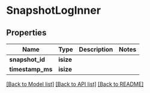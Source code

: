# SnapshotLogInner

## Properties
Name | Type | Description | Notes
------------ | ------------- | ------------- | -------------
**snapshot_id** | **isize** |  | 
**timestamp_ms** | **isize** |  | 

[[Back to Model list]](../README.md#documentation-for-models) [[Back to API list]](../README.md#documentation-for-api-endpoints) [[Back to README]](../README.md)


